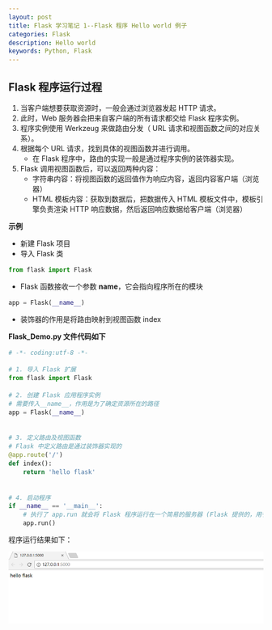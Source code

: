 ```yaml
---
layout: post
title: Flask 学习笔记 1--Flask 程序 Hello world 例子
categories: Flask
description: Hello world
keywords: Python, Flask
---
```



## Flask 程序运行过程

1. 当客户端想要获取资源时，一般会通过浏览器发起 HTTP 请求。
2. 此时，Web 服务器会把来自客户端的所有请求都交给 Flask 程序实例。
3. 程序实例使用 Werkzeug 来做路由分发（ URL 请求和视图函数之间的对应关系）。
4. 根据每个 URL 请求，找到具体的视图函数并进行调用。
    - 在 Flask 程序中，路由的实现一般是通过程序实例的装饰器实现。
5. Flask 调用视图函数后，可以返回两种内容：
    - 字符串内容：将视图函数的返回值作为响应内容，返回内容客户端（浏览器）
    - HTML 模板内容：获取到数据后，把数据传入 HTML 模板文件中，模板引擎负责渲染 HTTP 响应数据，然后返回响应数据给客户端（浏览器）

**示例**
- 新建 Flask 项目
- 导入 Flask 类

```python
from flask import Flask
```

- Flask 函数接收一个参数 **name**，它会指向程序所在的模块


```python
app = Flask(__name__)
```

- 装饰器的作用是将路由映射到视图函数 index



**Flask_Demo.py 文件代码如下**
```python
# -*- coding:utf-8 -*-

# 1. 导入 Flask 扩展
from flask import Flask

# 2. 创建 Flask 应用程序实例
# 需要传入__name__，作用是为了确定资源所在的路径
app = Flask(__name__)


# 3. 定义路由及视图函数
# Flask 中定义路由是通过装饰器实现的
@app.route('/')
def index():
    return 'hello flask'


# 4. 启动程序
if __name__ == '__main__':
    # 执行了 app.run 就会将 Flask 程序运行在一个简易的服务器 (Flask 提供的，用于测试的)
    app.run()

```

程序运行结果如下：

![访问 127.0.0.1:8000](/images/posts/flask/flaskhelloworld.png)

